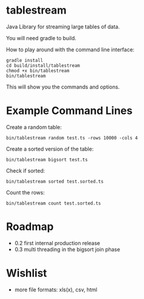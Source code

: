 tablestream
===========

Java Library for streaming large tables of data.

You will need gradle to build.

How to play around with the command line interface:

```
gradle install
cd build/install/tablestream
chmod +x bin/tablestream
bin/tablestream
```

This will show you the commands and options.

Example Command Lines
=====================

Create a random table:

```
bin/tablestream random test.ts -rows 10000 -cols 4
```

Create a sorted version of the table:

```
bin/tablestream bigsort test.ts
```

Check if sorted:

```
bin/tablestream sorted test.sorted.ts
```

Count the rows:

```
bin/tablestream count test.sorted.ts
```

Roadmap
=======

- 0.2 first internal production release
- 0.3 multi threading in the bigsort join phase

Wishlist
========

- more file formats: xls(x), csv, html


